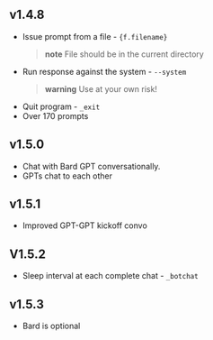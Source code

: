  ## v1.4.8

  - Issue prompt from a file - `{f.filename}`
    > **note** File should be in the current directory
  - Run response against the system - `--system`
    > **warning** Use at your own risk!
  - Quit program - `_exit`
  - Over 170 prompts 

## v1.5.0

 - Chat with Bard GPT conversationally.
 - GPTs chat to each other

## v1.5.1

- Improved GPT-GPT kickoff convo

## V1.5.2

- Sleep interval at each complete chat - `_botchat  `

## v1.5.3

- Bard is optional